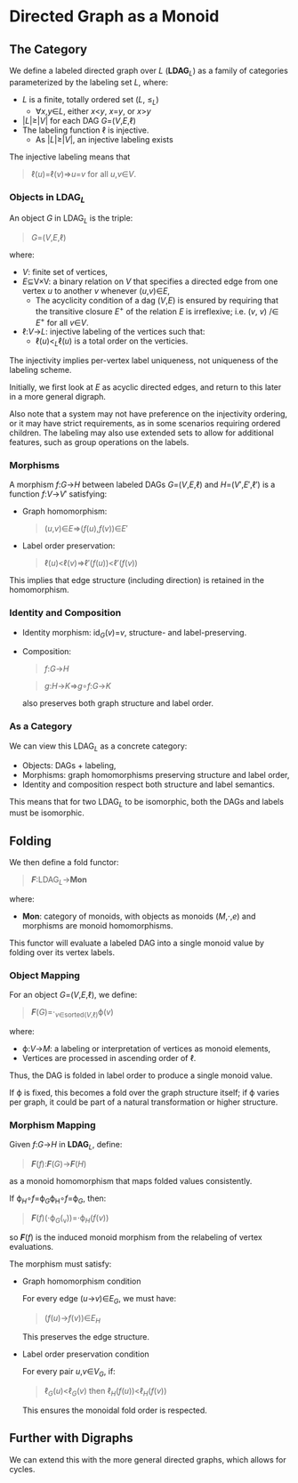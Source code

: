 # Directed Graph as a Monoid

## The Category

We define a labeled directed graph over *L* (**LDAG**<sub>*L*</sub>) as a family of categories parameterized by the labeling set *L*, where:

* *L* is a finite, totally ordered set (*L*, ≤<sub>*L*</sub>​)
  * ∀*x*,*y*∈*L*, either *x*<*y*, *x*=*y*, or *x*>*y*
* |*L*|≥|*V*| for each DAG *G*=(*V*,*E*,ℓ)
* The labeling function ℓ is injective.
  * As |*L*|≥|*V*|, an injective labeling exists

The injective labeling means that

> ℓ(*u*)=ℓ(*v*)⇒*u*=*v* for all *u*,*v*∈*V*.

### Objects in LDAG<sub>*L*</sub>

An object *G* in LDAG<sub>*L*</sub> is the triple:

> *G*=(*V*,*E*,ℓ)

where:

* *V*: finite set of vertices,
* *E*⊆V×V: a binary relation on *V* that specifies a directed edge from one vertex *u* to another *v* whenever (*u*,*v*)∈*E*,
  * The acyclicity condition of a dag (*V*,*E*) is ensured by requiring that the transitive closure *E*<sup>+</sup> of the relation *E* is irreflexive; i.e. (*v*, *v*) /∈ *E*<sup>+</sup> for all *v*∈*V*.
* ℓ:*V*→*L*: injective labeling of the vertices such that:
  * ℓ(*u*)&lt;<sub>*L*</sub>ℓ(*u*) is a total order on the verticies.

The injectivity implies per-vertex label uniqueness, not uniqueness of the labeling scheme.

Initially, we first look at *E* as acyclic directed edges, and return to this later in a more general digraph.

Also note that a system may not have preference on the injectivity ordering, or it may have strict requirements, as in some scenarios requiring ordered children.  The labeling may also use extended sets to allow for additional features, such as group operations on the labels.

### Morphisms

A morphism *f*:*G*→*H* between labeled DAGs *G*=(*V*,*E*,ℓ) and *H*=(*V*′,*E*′,ℓ′) is a function *f*:*V*→*V*′ satisfying:

* Graph homomorphism:
  > (*u*,*v*)∈*E*⇒(*f*(*u*),*f*(*v*))∈*E*′
* Label order preservation:
  > ℓ(*u*)<ℓ(*v*)⇒ℓ′(*f*(*u*))<ℓ′(*f*(*v*))

This implies that edge structure (including direction) is retained in the homomorphism.

### Identity and Composition

* Identity morphism: id<sub>*G*</sub>(*v*)=*v*, structure- and label-preserving.
* Composition:
  > *f*:*G*→*H*

  > *g*:*H*→*K*⇒*g*∘*f*:*G*→*K*

  also preserves both graph structure and label order.

### As a Category

We can view this LDAG<sub>*L*</sub> as a concrete category:

* Objects: DAGs + labeling,
* Morphisms: graph homomorphisms preserving structure and label order,
* Identity and composition respect both structure and label semantics.

This means that for two LDAG<sub>*L*</sub> to be isomorphic, both the DAGs and labels must be isomorphic.

## Folding

We then define a fold functor:
> ***F***:LDAG<sub>*L*</sub>→**Mon**

where:

* **Mon**: category of monoids, with objects as monoids (*M*,⋅,*e*) and morphisms are monoid homomorphisms.

This functor will evaluate a labeled DAG into a single monoid value by folding over its vertex labels.

### Object Mapping

For an object *G*=(*V*,*E*,ℓ), we define:
> ***F***(*G*)=⋅<sub>*v*∈sorted(*V*,ℓ)</sub>ϕ(*v*)

where:

* ϕ:*V*→*M*: a labeling or interpretation of vertices as monoid elements,
* Vertices are processed in ascending order of ℓ.

Thus, the DAG is folded in label order to produce a single monoid value.

If ϕ is fixed, this becomes a fold over the graph structure itself; if ϕ varies per graph, it could be part of a natural transformation or higher structure.

### Morphism Mapping

Given *f*:*G*→*H* in **LDAG**<sub>*L*</sub>​, define:
> ***F***(*f*):***F***(*G*)→***F***(*H*)

as a monoid homomorphism that maps folded values consistently.

If ϕ<sub>*H*</sub>∘*f*=ϕ<sub>*G*</sub>ϕ<sub>H</sub>​∘*f*=ϕ<sub>*G*</sub>​, then:
> ***F***(*f*)(⋅ϕ<sub>*G*</sub>(<sub>v</sub>))=⋅ϕ<sub>*H*</sub>(*f*(*v*))

so ***F***(*f*) is the induced monoid morphism from the relabeling of vertex evaluations.

The morphism must satisfy:

* Graph homomorphism condition

  For every edge (*u*→*v*)∈*E*<sub>*G*</sub>​, we must have:
    > (*f*(*u*)→*f*(*v*))∈*E*<sub>*H*</sub>

  This preserves the edge structure.

* Label order preservation condition

  For every pair *u*,*v*∈*V*<sub>*G*</sub>​, if:
  > ℓ<sub>*G*</sub>(*u*)<ℓ<sub>*G*</sub>(*v*) then ℓ<sub>*H*</sub>(*f*(*u*))<ℓ<sub>*H*</sub>(*f*(*v*))

  This ensures the monoidal fold order is respected.

## Further with Digraphs

We can extend this with the more general directed graphs, which allows for cycles.
